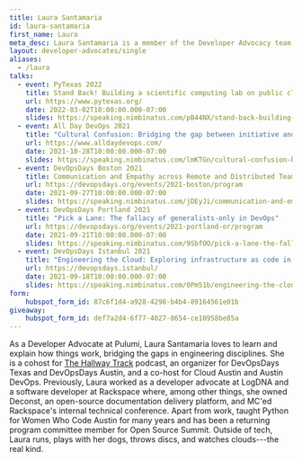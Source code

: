 ```yaml
---
title: Laura Santamaria
id: laura-santamaria
first_name: Laura
meta_desc: Laura Santamaria is a member of the Developer Advocacy team at Pulumi.
layout: developer-advocates/single
aliases:
  - /laura
talks:
  - event: PyTexas 2022
    title: Stand Back! Building a scientific computing lab on public clouds with Python.
    url: https://www.pytexas.org/
    date: 2022-03-02T10:00:00.000-07:00
    slides: https://speaking.nimbinatus.com/pB44NX/stand-back-building-a-scientific-computing-lab-on-public-clouds-with-python
  - event: All Day DevOps 2021
    title: "Cultural Confusion: Bridging the gap between initiative and implementation"
    url: https://www.alldaydevops.com/
    date: 2021-10-28T10:00:00.000-07:00
    slides: https://speaking.nimbinatus.com/lmKTGn/cultural-confusion-bridging-the-gap-between-initiative-and-implementation
  - event: DevOpsDays Boston 2021
    title: Communication and Empathy across Remote and Distributed Teams.
    url: https://devopsdays.org/events/2021-boston/program
    date: 2021-09-27T10:00:00.000-07:00
    slides: https://speaking.nimbinatus.com/jDEyJi/communication-and-empathy-across-remote-and-distributed-teams
  - event: DevOpsDays Portland 2021
    title: "Pick a Lane: The fallacy of generalists-only in DevOps"
    url: https://devopsdays.org/events/2021-portland-or/program
    date: 2021-09-21T10:00:00.000-07:00
    slides: https://speaking.nimbinatus.com/9SbfOO/pick-a-lane-the-fallacy-of-generalists-only-in-devops
  - event: DevOpsDays Istanbul 2021
    title: "Engineering the Cloud: Exploring infrastructure as code in real life"
    url: https://devopsdays.istanbul/
    date: 2021-09-18T10:00:00.000-07:00
    slides: https://speaking.nimbinatus.com/0Pm51b/engineering-the-cloud-exploring-infrastructure-as-code-in-real-life
form:
    hubspot_form_id: 87c6f1d4-a928-4298-b4b4-89164561e01b
giveaway:
    hubspot_form_id: def7a2d4-6f77-4027-8654-ce10958be85a
---
```


As a Developer Advocate at Pulumi, Laura Santamaria loves to learn and explain how things work, bridging the gaps in engineering disciplines. She is a cohost for [The Hallway Track](https://drunkandretired.com/) podcast, an organizer for DevOpsDays Texas and DevOpsDays Austin, and a co-host for Cloud Austin and Austin DevOps. Previously, Laura worked as a developer advocate at LogDNA and a software developer at Rackspace where, among other things, she owned Deconst, an open-source documentation delivery platform, and MC'ed Rackspace's internal technical conference. Apart from work, taught Python for Women Who Code Austin for many years and has been a returning program committee member for Open Source Summit. Outside of tech, Laura runs, plays with her dogs, throws discs, and watches clouds---the real kind.
